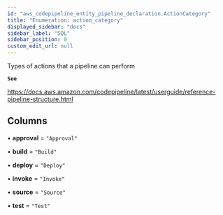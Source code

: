 ```yaml
---
id: "aws_codepipeline_entity_pipeline_declaration.ActionCategory"
title: "Enumeration: action_category"
displayed_sidebar: "docs"
sidebar_label: "SQL"
sidebar_position: 0
custom_edit_url: null
---
```


Types of actions that a pipeline can perform

**`See`**

https://docs.aws.amazon.com/codepipeline/latest/userguide/reference-pipeline-structure.html

## Columns

• **approval** = ``"Approval"``

• **build** = ``"Build"``

• **deploy** = ``"Deploy"``

• **invoke** = ``"Invoke"``

• **source** = ``"Source"``

• **test** = ``"Test"``
